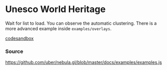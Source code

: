 # Unesco World Heritage

Wait for list to load. You can observe the automatic clustering.
There is a more advanced example inside `examples/overlays`.


[codesandbox](embedded-codesandbox://world-heritage)


### Source
https://github.com/uber/nebula.gl/blob/master/docs/examples/examples.js
